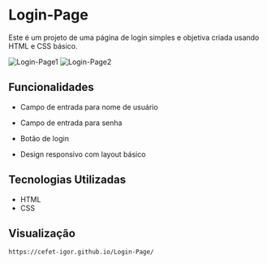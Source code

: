 # Login-Page

Este é um projeto de uma página de login simples e objetiva criada usando HTML e CSS básico.

![Login-Page1](https://github.com/CEFET-Igor/Login-Page/assets/113212275/71e197df-bf6a-4583-8c35-ff6abd127196)
![Login-Page2](https://github.com/CEFET-Igor/Login-Page/assets/113212275/723cb43e-9167-4af3-95a7-208691c32c1b)


## Funcionalidades

- Campo de entrada para nome de usuário
- Campo de entrada para senha

- Botão de login
- Design responsivo com layout básico

## Tecnologias Utilizadas

- HTML
- CSS

## Visualização

   ```bash
https://cefet-igor.github.io/Login-Page/
